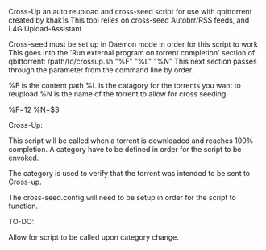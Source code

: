 Cross-Up an auto reupload and cross-seed script for use with qbittorrent created by khak1s
This tool relies on cross-seed Autobrr/RSS feeds, and L4G Upload-Assistant


Cross-seed must be set up in Daemon mode in order for this script to work
This goes into the 'Run external program on torrent completion' section of qbittorrent:
/path/to/crossup.sh "%F" "%L" "%N"
This next section passes through the parameter from the command line by order.

 %F is the content path
 %L is the catagory for the torrents you want to reupload
 %N is the name of the torrent to allow for cross seeding

%F=$1
%L=$2
%N=$3

Cross-Up:

This script will be called when a torrent is downloaded and reaches 100% completion.
A category have to be defined in order for the script to be envoked.

The category is used to verify that the torrent was intended to be sent to Cross-up.

The cross-seed.config will need to be setup in order for the script to function.

TO-DO:

Allow for script to be called upon category change.
